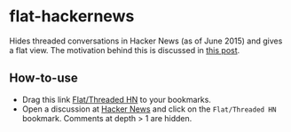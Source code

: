 flat-hackernews
===============

Hides threaded conversations in Hacker News (as of June 2015) and gives a flat view. The motivation behind this is discussed in [this post](http://sagargv.blogspot.in/2014/06/flat-hacker-news.html).

How-to-use
----------

- Drag this link [Flat/Threaded HN](javascript%3A%7Bif(location.hostname%20%3D%3D%20%22news.ycombinator.com%22)%20%7B%20%20%20%20%20var%20spacerImages%20%3D%20document.getElementsByTagName(%22img%22)%3B%20%2F%2F%20get%20all%20images%20because%20HN%20uses%20a%20small%20image%20for%20indenting%20%20%20%20%20var%20comments%20%3D%20Array.prototype.slice.call(spacerImages).filter(function%20(e)%20%7B%20%20%20%20%20%20%20%20%20%2F%2F%20filter%20only%20spacer%20images%20to%20get%20near%20comments.%20%20%20%20%20%20%20%20%20%2F%2F%20spacer%20images%20have%20widths%20as%20multiples%20of%2040%20%20%20%20%20%20%20%20%20%2F%2F%20Chrome%20returns%20height%20as%202%20and%20Firefox%20as%201.%20So%20accept%20both.%20%20%20%20%20%20%20%20%20return%20((e.src%20%3D%3D%20%22https%3A%2F%2Fnews.ycombinator.com%2Fs.gif%22)%20%26%26%20(e.width%20%25%2040%20%3D%3D%200)%20%26%26%20(e.height%20%3D%3D%201%7C%7Ce.height%20%3D%3D%202))%3B%20%20%20%20%20%20%7D)%3B%20%20%20%20%20var%20searchChildrenByClassName%20%3D%20function(node%2C%20name)%20%7B%20%20%20%20%20%20%20%20%20if(node.className%20%3D%3D%20name)%20%7B%20%20%20%20%20%20%20%20%20%20%20%20%20return%20node%3B%20%20%20%20%20%20%20%20%20%7D%20%20%20%20%20%20%20%20%20for(var%20i%3D0%3Bi%20%3C%20node.children.length%3B%20i%2B%2B)%20%7B%20%20%20%20%20%20%20%20%20%20%20%20%20var%20result%20%3D%20searchChildrenByClassName(node.children%5Bi%5D%2C%20name)%3B%20%20%20%20%20%20%20%20%20%20%20%20%20if(result%20!%3D%20null)%20%7B%20%20%20%20%20%20%20%20%20%20%20%20%20%20%20%20%20return%20result%3B%20%20%20%20%20%20%20%20%20%20%20%20%20%7D%20%20%20%20%20%20%20%20%20%7D%20%20%20%20%20%20%20%20%20return%20null%3B%20%20%20%20%20%7D%3B%20%20%20%20%20comments%20%3D%20comments.map(function(e)%20%7B%20%20%20%20%20%20%20%20%20var%20commentRow%20%3D%20e.parentElement.parentElement.parentElement.parentElement.parentElement.parentElement%3B%20%20%20%20%20%20%20%20%20var%20replyDiv%20%3D%20searchChildrenByClassName(commentRow%2C%20%22reply%22)%3B%20%20%20%20%20%20%20%20%20var%20replyParent%20%3D%20null%3B%20%20%20%20%20%20%20%20%20if(replyDiv%20!%3D%20null)%20%7B%20%20%20%20%20%20%20%20%20%20%20%20%20if(replyDiv.lastChild%20!%3D%20null)%20%7B%20%20%20%20%20%20%20%20%20%20%20%20%20%20%20%20%20replyParent%20%3D%20replyDiv.lastChild.children%5B0%5D%3B%20%20%20%20%20%20%20%20%20%20%20%20%20%7D%20%20%20%20%20%20%20%20%20%7D%20%20%20%20%20%20%20%20%20return%20%7B%20%20%20%20%20%20%20%20%20%20%20%20%20%20'depth'%3A%20e.width%2F40%2C%20%2F%2F%20Integer%20indicating%20depth%20of%20comment.%20depth%20%3D%200%20is%20the%20main%20commet%2C%201%20are%20replies%20to%20it%20etc.%20%20%20%20%20%20%20%20%20%20%20%20%20'rowele'%3A%20commentRow%2C%20%2F%2F%20HTML%20%3Ctr%20class%3D%22athing%22%3E%20for%20the%20comment.%20%20%20%20%20%20%20%20%20%20%20%20%20'replyparent'%3A%20replyParent%2C%20%2F%2F%20HTML%20%3Cfont%3E%20that%20contains%20the%20%22reply%22%20button.%20%20%20%20%20%20%20%20%20%7D%3B%20%20%20%20%20%7D)%3B%20%20%20%20%20if(typeof(__flathn__)%20%3D%3D%20%22undefined%22)%20%7B%20%20%20%20%20%20%20%20%20__flathn__%20%3D%20true%3B%20%20%20%20%20%20%20%20%20for(var%20i%3D0%3Bi%20%3C%20comments.length%3B%20i%2B%2B)%20%7B%20%20%20%20%20%20%20%20%20%20%20%20%20if(comments%5Bi%5D.depth%20%3E%201)%20%7B%20%20%20%20%20%20%20%20%20%20%20%20%20%20%20%20%20%2F%2F%20Don't%20display%20comments%20with%20depth%20%3E%201%20%20%20%20%20%20%20%20%20%20%20%20%20%20%20%20%20comments%5Bi%5D.rowele.style.display%20%3D%20%22none%22%3B%20%20%20%20%20%20%20%20%20%20%20%20%20%7D%20%20%20%20%20%20%20%20%20%20%20%20%20if(comments%5Bi%5D.depth%20%3E%3D%201)%20%7B%20%20%20%20%20%20%20%20%20%20%20%20%20%20%20%20%20%20%2F%2F%20Create%20a%20%22Show%20More%22%20HTML%20element%20%20%20%20%20%20%20%20%20%20%20%20%20%20%20%20%20var%20uTag%20%3D%20document.createElement('u')%3B%20%20%20%20%20%20%20%20%20%20%20%20%20%20%20%20%20uTag.setAttribute('class'%2C%20%22showmore%22)%3B%20%20%20%20%20%20%20%20%20%20%20%20%20%20%20%20%20var%20aTag%20%3D%20document.createElement('a')%3B%20%20%20%20%20%20%20%20%20%20%20%20%20%20%20%20%20aTag.setAttribute('href'%2C%22%23%22%2BMath.round(1e9*Math.random()))%3B%20%20%2F%2F%20add%20random%20number%20to%20prevent%20link%20greying%20out%20as%20visited.%20%20%20%20%20%20%20%20%20%20%20%20%20%20%20%20%20aTag.innerHTML%20%3D%20%22more%22%3B%20%20%20%20%20%20%20%20%20%20%20%20%20%20%20%20%20aTag.addEventListener(%22click%22%2C%20(function(n%2C%20moreElement)%20%7B%20%20%20%20%20%20%20%20%20%20%20%20%20%20%20%20%20%20%20%20%20return%20function(event)%20%7B%20%20%20%20%20%20%20%20%20%20%20%20%20%20%20%20%20%20%20%20%20%20%20%20%20if(moreElement.firstChild.innerHTML%20%3D%3D%20%22more%22)%20%7B%20%20%20%20%20%20%20%20%20%20%20%20%20%20%20%20%20%20%20%20%20%20%20%20%20%20%20%20%20%2F%2F%20User%20really%20wants%20to%20see%20deeper%20comments.%20Show%20the%20deeper%20comments%20at%20smaller%20font.%20%20%20%20%20%20%20%20%20%20%20%20%20%20%20%20%20%20%20%20%20%20%20%20%20%20%20%20%20for(var%20j%3Dn%2B1%3B%20j%20%3C%20comments.length%3B%20j%2B%2B)%20%7B%20%20%20%20%20%20%20%20%20%20%20%20%20%20%20%20%20%20%20%20%20%20%20%20%20%20%20%20%20%20%20%20%20if(comments%5Bj%5D.depth%20%3C%20(comments%5Bn%5D.depth%20%2B%201))%20%7B%20%20%20%20%20%20%20%20%20%20%20%20%20%20%20%20%20%20%20%20%20%20%20%20%20%20%20%20%20%20%20%20%20%20%20%20%20break%3B%20%20%20%20%20%20%20%20%20%20%20%20%20%20%20%20%20%20%20%20%20%20%20%20%20%20%20%20%20%20%20%20%20%7D%20%20%20%20%20%20%20%20%20%20%20%20%20%20%20%20%20%20%20%20%20%20%20%20%20%20%20%20%20%20%20%20%20if(comments%5Bj%5D.depth%20%3D%3D%20(comments%5Bn%5D.depth%20%2B%201))%20%7B%20%20%20%20%20%20%20%20%20%20%20%20%20%20%20%20%20%20%20%20%20%20%20%20%20%20%20%20%20%20%20%20%20%20%20%20%20comments%5Bj%5D.rowele.style.display%20%3D%20%22%22%3B%20%2F%2F%20show%20the%20row%20%20%20%20%20%20%20%20%20%20%20%20%20%20%20%20%20%20%20%20%20%20%20%20%20%20%20%20%20%20%20%20%20%7D%20%20%20%20%20%20%20%20%20%20%20%20%20%20%20%20%20%20%20%20%20%20%20%20%20%20%20%20%20%7D%20%20%20%20%20%20%20%20%20%20%20%20%20%20%20%20%20%20%20%20%20%20%20%20%20%20%20%20%20moreElement.firstChild.innerHTML%20%3D%20%22less%22%3B%20%20%20%20%20%20%20%20%20%20%20%20%20%20%20%20%20%20%20%20%20%20%20%20%20%7D%20else%20%7B%20%20%20%20%20%20%20%20%20%20%20%20%20%20%20%20%20%20%20%20%20%20%20%20%20%20%20%20%20%2F%2F%20User%20clicked%20on%20%22less%22%20and%20doesn't%20want%20deeper%20comments%20%20%20%20%20%20%20%20%20%20%20%20%20%20%20%20%20%20%20%20%20%20%20%20%20%20%20%20%20for(var%20j%3Dn%2B1%3B%20j%20%3C%20comments.length%3B%20j%2B%2B)%20%7B%20%20%20%20%20%20%20%20%20%20%20%20%20%20%20%20%20%20%20%20%20%20%20%20%20%20%20%20%20%20%20%20%20if(comments%5Bj%5D.depth%20%3C%20(comments%5Bn%5D.depth%20%2B%201))%20%7B%20%20%20%20%20%20%20%20%20%20%20%20%20%20%20%20%20%20%20%20%20%20%20%20%20%20%20%20%20%20%20%20%20%20%20%20%20break%3B%20%20%20%20%20%20%20%20%20%20%20%20%20%20%20%20%20%20%20%20%20%20%20%20%20%20%20%20%20%20%20%20%20%7D%20%20%20%20%20%20%20%20%20%20%20%20%20%20%20%20%20%20%20%20%20%20%20%20%20%20%20%20%20%20%20%20%20if(comments%5Bj%5D.depth%20%3E%3D%20(comments%5Bn%5D.depth%20%2B%201))%20%7B%20%20%20%20%20%20%20%20%20%20%20%20%20%20%20%20%20%20%20%20%20%20%20%20%20%20%20%20%20%20%20%20%20%20%20%20%20comments%5Bj%5D.rowele.style.display%20%3D%20%22none%22%3B%20%2F%2F%20hide%20the%20row%20%20%20%20%20%20%20%20%20%20%20%20%20%20%20%20%20%20%20%20%20%20%20%20%20%20%20%20%20%20%20%20%20%7D%20%20%20%20%20%20%20%20%20%20%20%20%20%20%20%20%20%20%20%20%20%20%20%20%20%20%20%20%20%7D%20%20%20%20%20%20%20%20%20%20%20%20%20%20%20%20%20%20%20%20%20%20%20%20%20%20%20%20%20moreElement.firstChild.innerHTML%20%3D%20%22more%22%3B%20%20%20%20%20%20%20%20%20%20%20%20%20%20%20%20%20%20%20%20%20%20%20%20%20%7D%20%20%20%20%20%20%20%20%20%20%20%20%20%20%20%20%20%20%20%20%20%20%20%20%20event.preventDefault()%3B%20%20%20%20%20%20%20%20%20%20%20%20%20%20%20%20%20%20%20%20%20%7D%20%20%20%20%20%20%20%20%20%20%20%20%20%20%20%20%20%7D)(i%2C%20uTag)%2C%20true)%3B%20%20%20%20%20%20%20%20%20%20%20%20%20%20%20%20%20uTag.appendChild(aTag)%3B%20%20%20%20%20%20%20%20%20%20%20%20%20%20%20%20%20%2F%2F%20Display%20%22Show%20More%22%20only%20if%20there%20is%20something%20more%20to%20see.%20%20%20%20%20%20%20%20%20%20%20%20%20%20%20%20%20if(i%20%3C%20(comments.length%20-%201))%20%7B%20%20%20%20%20%20%20%20%20%20%20%20%20%20%20%20%20%20%20%20%20if(comments%5Bi%2B1%5D.depth%20%3E%20comments%5Bi%5D.depth)%20%7B%20%20%20%20%20%20%20%20%20%20%20%20%20%20%20%20%20%20%20%20%20%20%20%20%20if(comments%5Bi%5D.replyparent%20!%3D%20null)%20%7B%20%2F%2F%20replyparent%20will%20be%20null%20for%20%5Bdeleted%5D%20comments%20%20%20%20%20%20%20%20%20%20%20%20%20%20%20%20%20%20%20%20%20%20%20%20%20%20%20%20%20comments%5Bi%5D.replyparent.appendChild(uTag)%3B%20%20%20%20%20%20%20%20%20%20%20%20%20%20%20%20%20%20%20%20%20%20%20%20%20%7D%20%20%20%20%20%20%20%20%20%20%20%20%20%20%20%20%20%20%20%20%20%7D%20%20%20%20%20%20%20%20%20%20%20%20%20%20%20%20%20%7D%20%20%20%20%20%20%20%20%20%20%20%20%20%7D%20%20%20%20%20%20%20%20%20%7D%20%20%20%20%20%20%7D%20else%20%7B%20%20%20%20%20%20%20%20%20delete%20__flathn__%3B%20%20%20%20%20%20%20%20%20var%20showmores%20%3D%20document.getElementsByClassName(%22showmore%22)%3B%20%20%20%20%20%20%20%20%20while(showmores.length%20%3E%200)%20%7B%20%20%20%20%20%20%20%20%20%20%20%20%20showmores%5B0%5D.parentElement.removeChild(showmores%5B0%5D)%3B%20%20%20%20%20%20%20%20%20%7D%20%20%20%20%20%20%20%20%20for(var%20i%3D0%3Bi%20%3C%20comments.length%3B%20i%2B%2B)%20%7B%20%20%20%20%20%20%20%20%20%20%20%20%20comments%5Bi%5D.rowele.style.display%20%3D%20%22%22%3B%20%20%20%20%20%20%20%20%20%7D%20%20%20%20%20%7D%20%7D%20else%20%7B%20%20%20%20%20alert(%22This%20works%20with%20only%20Hacker%20News.%20Open%20a%20discussion%20at%20news.ycombinator.com%20and%20try%20again.%22)%3B%20%7D%7Dvoid(0)%3B) to your bookmarks.
- Open a discussion at [Hacker News](http://news.ycombinator.com/) and click on the ``Flat/Threaded HN`` bookmark. Comments at depth > 1 are hidden.
